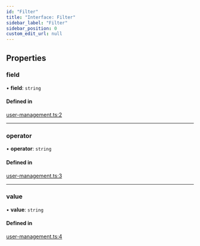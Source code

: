 ```yaml
---
id: "Filter"
title: "Interface: Filter"
sidebar_label: "Filter"
sidebar_position: 0
custom_edit_url: null
---
```


## Properties

### field

• **field**: `string`

#### Defined in

[user-management.ts:2](https://github.com/awslabs/green-boost/blob/1e9314a/packages/gboost-common/src/user-management.ts#L2)

___

### operator

• **operator**: `string`

#### Defined in

[user-management.ts:3](https://github.com/awslabs/green-boost/blob/1e9314a/packages/gboost-common/src/user-management.ts#L3)

___

### value

• **value**: `string`

#### Defined in

[user-management.ts:4](https://github.com/awslabs/green-boost/blob/1e9314a/packages/gboost-common/src/user-management.ts#L4)
